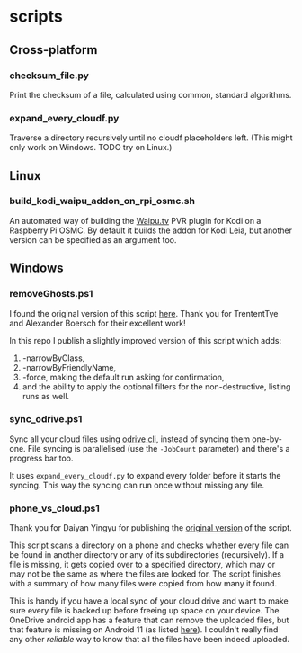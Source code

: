 # scripts

## Cross-platform

### checksum_file.py
Print the checksum of a file, calculated using common, standard algorithms.

### expand_every_cloudf.py
Traverse a directory recursively until no cloudf placeholders left.
(This might only work on Windows. TODO try on Linux.)

## Linux

### build_kodi_waipu_addon_on_rpi_osmc.sh
An automated way of building the [Waipu.tv](https://github.com/flubshi/pvr.waipu) PVR plugin for Kodi on a Raspberry Pi OSMC.
By default it builds the addon for Kodi Leia, but another version can be specified as an argument too.

## Windows

### removeGhosts.ps1
I found the original version of this script [here](https://theorypc.ca/2017/06/28/remove-ghost-devices-natively-with-powershell/?unapproved=10049&moderation-hash=10c8951dd7472325cbcaeed99af2ec9e).
Thank you for TrententTye and Alexander Boersch for their excellent work!

In this repo I publish a slightly improved version of this script which adds:
1. -narrowByClass,
1. -narrowByFriendlyName,
1. -force, making the default run asking for confirmation,
1. and the ability to apply the optional filters for the non-destructive, listing runs as well.

### sync_odrive.ps1
Sync all your cloud files using [odrive cli](https://docs.odrive.com/docs/odrive-cli), instead of syncing them one-by-one. File syncing is parallelised (use the `-JobCount` parameter) and there's a progress bar too.

It uses `expand_every_cloudf.py` to expand every folder before it starts the syncing. This way the syncing can run once without missing any file.

### phone_vs_cloud.ps1
Thank you for Daiyan Yingyu for publishing the [original version](https://blog.daiyanyingyu.uk/files/MoveFromPhone.ps1) of the script.

This script scans a directory on a phone and checks whether every file can be found in another directory or any of its subdirectories (recursively). If a file is missing, it gets copied over to a specified directory, which may or may not be the same as where the files are looked for. The script finishes with a summary of how many files were copied from how many it found.

This is handy if you have a local sync of your cloud drive and want to make sure every file is backed up before freeing up space on your device. The OneDrive android app has a feature that can remove the uploaded files, but that feature is missing on Android 11 (as listed [here](https://support.microsoft.com/en-us/office/fixes-or-workarounds-for-recent-issues-in-onedrive-36110213-f3f6-490d-8cb7-3833539def0b)). I couldn't really find any other *reliable* way to know that all the files have been indeed uploaded.

